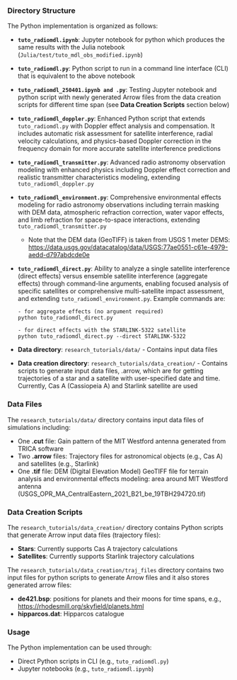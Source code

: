 ### Directory Structure

The Python implementation is organized as follows:
- **`tuto_radiomdl.ipynb`**: Jupyter notebook for python which produces the same results with the Julia notebook (`Julia/test/tuto_mdl_obs_modified.ipynb`)

- **`tuto_radiomdl.py`**: Python script to run in a command line interface (CLI) that is equivalent to the above notebook

- **`tuto_radiomdl_250401.ipynb and .py`**: Testing Jupyter notebook and python script with newly generated Arrow files from the data creation scripts for different time span (see **Data Creation Scripts** section below)

- **`tuto_radiomdl_doppler.py`**: Enhanced Python script that extends `tuto_radiomdl.py` with Doppler effect analysis and compensation. It includes automatic risk assessment for satellite interference, radial velocity calculations, and physics-based Doppler correction in the frequency domain for more accurate satellite interference predictions

- **`tuto_radiomdl_transmitter.py`**: Advanced radio astronomy observation modeling with enhanced physics including Doppler effect correction and realistic transmitter characteristics modeling, extending `tuto_radiomdl_doppler.py`

- **`tuto_radiomdl_environment.py`**: Comprehensive environmental effects modeling for radio astronomy observations including terrain masking with DEM data, atmospheric refraction correction, water vapor effects, and limb refraction for space-to-space interactions, extending `tuto_radiomdl_transmitter.py`

  - Note that the DEM data (GeoTIFF) is taken from USGS 1 meter DEMS: https://data.usgs.gov/datacatalog/data/USGS:77ae0551-c61e-4979-aedd-d797abdcde0e

- **`tuto_radiomdl_direct.py`**: Ability to analyze a single satellite interference (direct effects) versus ensemble satellite interference (aggregate effects) through command-line arguments, enabling focused analysis of specific satellites or comprehensive multi-satellite impact assessment, and extending `tuto_radiomdl_environment.py`. Example commands are:
  ```
  - for aggregate effects (no argument required)
  python tuto_radiomdl_direct.py

  - for direct effects with the STARLINK-5322 satellite
  python tuto_radiomdl_direct.py --direct STARLINK-5322
  ```

- **Data directory**: `research_tutorials/data/` - Contains input data files

- **Data creation directory**: `research_tutorials/data_creation/` - Contains scripts to generate input data files, .arrow, which are for getting trajectories of a star and a satellite with user-specified date and time. Currently, Cas A (Cassiopeia A) and Starlink satellite are used


### Data Files

The `research_tutorials/data/` directory contains input data files of simulations including:
- One **.cut** file: Gain pattern of the MIT Westford antenna generated from TRICA software
- Two **.arrow** files: Trajectory files for astronomical objects (e.g., Cas A) and satellites (e.g., Starlink)
- One **.tif** file: DEM (Digital Elevation Model) GeoTIFF file for terrain analysis and environmental effects modeling: area around MIT Westford antenna (USGS_OPR_MA_CentralEastern_2021_B21_be_19TBH294720.tif)


### Data Creation Scripts

The `research_tutorials/data_creation/` directory contains Python scripts that generate Arrow input data files (trajectory files):
- **Stars**: Currently supports Cas A trajectory calculations
- **Satellites**: Currently supports Starlink trajectory calculations

The `research_tutorials/data_creation/traj_files` directory contains two input files for python scripts to generate Arrow files and it also stores generated arrow files:
- **de421.bsp**: positions for planets and their moons for time spans, e.g., https://rhodesmill.org/skyfield/planets.html
- **hipparcos.dat**: Hipparcos catalogue


### Usage

The Python implementation can be used through:
- Direct Python scripts in CLI (e.g., `tuto_radiomdl.py`)
- Jupyter notebooks (e.g., `tuto_radiomdl.ipynb`)
